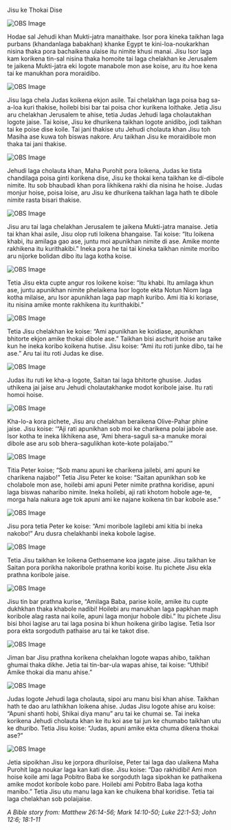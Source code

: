 Jisu ke Thokai Dise

![OBS Image](https://cdn.door43.org/obs/jpg/360px/obs-en-38-01.jpg)

Hodae sal Jehudi khan Mukti-jatra manaithake. Isor pora kineka taikhan laga purbans (khandanlaga babakhan) khanke Egypt te kini-loa-noukarkhan nisina thaka pora bachaikena ulaise itu nimite khusi manai. Jisu Isor laga kam korikena tin-sal nisina thaka homoite tai laga chelakhan ke Jerusalem te jaikena Mukti-jatra eki logote manabole mon ase koise, aru itu hoe kena tai ke manukhan pora moraidibo.

![OBS Image](https://cdn.door43.org/obs/jpg/360px/obs-en-38-02.jpg)

Jisu laga chela Judas koikena ekjon asile.  Tai chelakhan laga poisa bag sa-a-loa kuri thakise, hoilebi bisi bar tai poisa chor kurikena loithake.  Jetia Jisu aru chelakhan Jerusalem te ahise, tetia Judas Jehudi laga cholautakhan logote jaise. Tai koise, Jisu ke dhurikena taikhan logote anidibo, jodi taikhan tai ke poise dise koile. Tai jani thakise utu Jehudi cholauta khan Jisu toh Masiha ase kuwa toh biswas nakore. Aru taikhan Jisu ke moraidibole mon thaka tai jani thakise.  

![OBS Image](https://cdn.door43.org/obs/jpg/360px/obs-en-38-03.jpg)

Jehudi laga cholauta khan, Maha Purohit pora loikena, Judas ke tista chandilaga poisa ginti korikena dise, Jisu ke thokai kena taikhan ke di-dibole nimite. Itu sob bhaubadi khan pora likhikena rakhi dia nisina he hoise.  Judas monjur hoise, poisa loise, aru Jisu ke dhurikena taikhan laga hath te dibole nimite rasta bisari thakise.

![OBS Image](https://cdn.door43.org/obs/jpg/360px/obs-en-38-04.jpg)

Jisu aru tai laga chelakhan Jerusalem te jaikena Mukti-jatra manaise.  Jetia tai khan khai asile,  Jisu olop ruti loikena bhangaise. Tai koise: “Itu loikena khabi, itu amilaga gao ase, juntu moi apunikhan nimite di ase. Amike monte rakhikena itu kurithakibi.” Ineka pora he tai tai kineka taikhan nimite moribo aru nijorke bolidan dibo itu laga kotha koise.

![OBS Image](https://cdn.door43.org/obs/jpg/360px/obs-en-38-05.jpg)

Tetia Jisu ekta cupte angur ros loikene koise: “Itu khabi. Itu amilaga khun ase, juntu apunikhan nimite phelaikena Isor logote ekta Notun Niom laga kotha milaise, aru Isor apunikhan laga pap maph kuribo. Ami itia ki koriase, itu nisina amike monte rakhikena itu kurithakibi.”

![OBS Image](https://cdn.door43.org/obs/jpg/360px/obs-en-38-06.jpg)

Tetia Jisu chelakhan ke koise: “Ami apunikhan ke koidiase, apunikhan bhitorte ekjon amike thokai dibole ase.” Taikhan bisi aschurit hoise aru taike kun he ineka koribo koikena hutise.  Jisu koise: “Ami itu roti junke dibo, tai he ase.”  Aru tai itu roti Judas ke dise. 

![OBS Image](https://cdn.door43.org/obs/jpg/360px/obs-en-38-07.jpg)

Judas itu ruti ke kha-a logote, Saitan tai laga bhitorte ghusise. Judas uthikena jai jaise aru Jehudi cholautakhanke modot koribole jaise.  Itu rati homoi hoise.  

![OBS Image](https://cdn.door43.org/obs/jpg/360px/obs-en-38-08.jpg)

Kha-lo-a kora pichete, Jisu aru chelakhan beraikena Olive-Pahar phine jaise. Jisu koise: ‘“Aji rati apunikhan sob moi ke charikena polai jabole ase. Isor kotha te ineka likhikena ase, ‘Ami bhera-saguli sa-a manuke morai dibole ase aru sob bhera-sagulikhan kote-kote polaijabo.’”

![OBS Image](https://cdn.door43.org/obs/jpg/360px/obs-en-38-09.jpg)

Titia Peter koise; “Sob manu apuni ke charikena jailebi, ami apuni ke charikena najabo!” Tetia Jisu Peter ke koise: “Saitan apunikhan sob ke cholabole mon ase, hoilebi ami apuni Peter nimite prathna koridise, apuni laga biswas naharibo nimite. Ineka hoilebi, aji rati khotom hobole age-te, morga hala nakura age tok apuni ami ke najane koikena tin bar kobole ase.”

![OBS Image](https://cdn.door43.org/obs/jpg/360px/obs-en-38-10.jpg)

Jisu pora tetia Peter ke koise: “Ami moribole lagilebi ami kitia bi ineka nakobo!” Aru dusra chelakhanbi ineka kobole lagise. 

![OBS Image](https://cdn.door43.org/obs/jpg/360px/obs-en-38-11.jpg)

Tetia Jisu taikhan ke loikena Gethsemane koa jagate jaise. Jisu taikhan ke Saitan pora porikha nakoribole prathna koribi koise.  Itu pichete Jisu ekla prathna koribole jaise. 

![OBS Image](https://cdn.door43.org/obs/jpg/360px/obs-en-38-12.jpg)

Jisu tin bar prathna kurise, “Amilaga Baba, parise koile, amike itu cupte dukhkhan thaka khabole nadibi! Hoilebi aru manukhan laga papkhan maph koribole alag rasta nai koile, apuni laga monjur hobole dibi.” Itu pichete Jisu bisi bhoi lagise aru tai laga posina bi khun hoikena giribo lagise. Tetia Isor pora ekta sorgoduth pathaise aru tai ke takot dise.

![OBS Image](https://cdn.door43.org/obs/jpg/360px/obs-en-38-13.jpg)

Jiman bar Jisu prathna korikena chelakhan logote wapas ahibo, taikhan ghumai thaka dikhe.  Jetia tai tin-bar-ula wapas ahise, tai koise: “Uthibi! Amike thokai dia manu ahise.”

![OBS Image](https://cdn.door43.org/obs/jpg/360px/obs-en-38-14.jpg)

Judas logote Jehudi laga cholauta, sipoi aru manu bisi khan ahise. Taikhan hath te dao aru lathikhan loikena ahise. Judas Jisu logote ahise aru koise: “Apuni shanti hobi, Shikai diya manu” aru tai ke chumai se. Tai ineka korikena Jehudi cholauta khan ke itu koi ase tai jun ke chumabo taikhan utu ke dhuribo. Tetia Jisu koise: “Judas, apuni amike ekta chuma dikena thokai ase?”

![OBS Image](https://cdn.door43.org/obs/jpg/360px/obs-en-38-15.jpg)

Jetia sipoikhan Jisu ke jorpora dhuriloise, Peter tai laga dao ulaikena Maha Purohit laga noukar laga kan kati dise. Jisu koise: “Dao rakhidibi! Ami mon hoise koile ami laga Pobitro Baba ke sorgoduth laga sipokhan ke pathaikena amike modot koribole kobo pare. Hoilebi ami Pobitro Baba laga kotha manibo.” Tetia Jisu utu manu laga kan ke chuikena bhal koridise. Tetia tai laga chelakhan sob polaijaise.

_A Bible story from: Matthew 26:14-56; Mark 14:10-50; Luke 22:1-53; John 12:6; 18:1-11_

